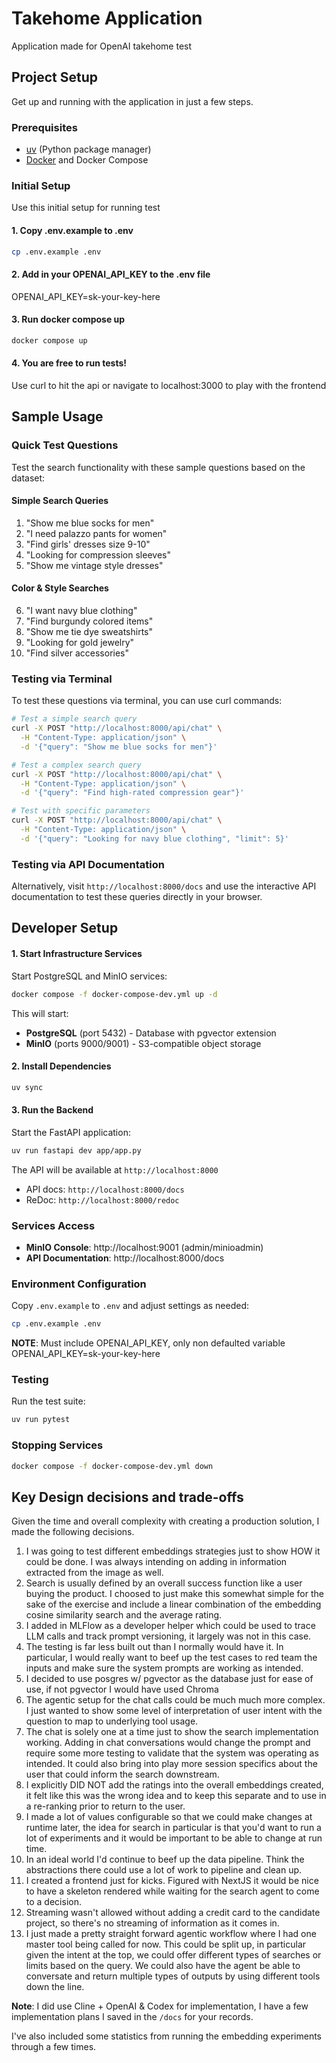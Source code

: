 # Takehome Application

Application made for OpenAI takehome test

## Project Setup

Get up and running with the application in just a few steps.

### Prerequisites

- [uv](https://docs.astral.sh/uv/) (Python package manager)
- [Docker](https://www.docker.com/) and Docker Compose

### Initial Setup

Use this initial setup for running test

#### 1. Copy .env.example to .env

```bash
cp .env.example .env
```

#### 2. Add in your OPENAI_API_KEY to the .env file
OPENAI_API_KEY=sk-your-key-here

#### 3. Run docker compose up

```bash
docker compose up
```

#### 4. You are free to run tests!

Use curl to hit the api or navigate to localhost:3000 to play with the frontend

## Sample Usage

### Quick Test Questions

Test the search functionality with these sample questions based on the dataset:

#### Simple Search Queries
1. "Show me blue socks for men"
2. "I need palazzo pants for women"
3. "Find girls' dresses size 9-10"
4. "Looking for compression sleeves"
5. "Show me vintage style dresses"

#### Color & Style Searches
6. "I want navy blue clothing"
7. "Find burgundy colored items"
8. "Show me tie dye sweatshirts"
9. "Looking for gold jewelry"
10. "Find silver accessories"

### Testing via Terminal

To test these questions via terminal, you can use curl commands:

```bash
# Test a simple search query
curl -X POST "http://localhost:8000/api/chat" \
  -H "Content-Type: application/json" \
  -d '{"query": "Show me blue socks for men"}'

# Test a complex search query
curl -X POST "http://localhost:8000/api/chat" \
  -H "Content-Type: application/json" \
  -d '{"query": "Find high-rated compression gear"}'

# Test with specific parameters
curl -X POST "http://localhost:8000/api/chat" \
  -H "Content-Type: application/json" \
  -d '{"query": "Looking for navy blue clothing", "limit": 5}'
```

### Testing via API Documentation

Alternatively, visit `http://localhost:8000/docs` and use the interactive API documentation to test these queries directly in your browser.

## Developer Setup

#### 1. Start Infrastructure Services

Start PostgreSQL and MinIO services:

```bash
docker compose -f docker-compose-dev.yml up -d
```

This will start:
- **PostgreSQL** (port 5432) - Database with pgvector extension
- **MinIO** (ports 9000/9001) - S3-compatible object storage

#### 2. Install Dependencies

```bash
uv sync
```

#### 3. Run the Backend

Start the FastAPI application:

```bash
uv run fastapi dev app/app.py
```

The API will be available at `http://localhost:8000`
- API docs: `http://localhost:8000/docs`
- ReDoc: `http://localhost:8000/redoc`

### Services Access

- **MinIO Console**: http://localhost:9001 (admin/minioadmin)
- **API Documentation**: http://localhost:8000/docs

### Environment Configuration

Copy `.env.example` to `.env` and adjust settings as needed:

```bash
cp .env.example .env
```

**NOTE**: Must include OPENAI_API_KEY, only non defaulted variable
OPENAI_API_KEY=sk-your-key-here

### Testing

Run the test suite:

```bash
uv run pytest
```

### Stopping Services

```bash
docker compose -f docker-compose-dev.yml down
```





## Key Design decisions and trade-offs

Given the time and overall complexity with creating a production solution, I made the following decisions.

1) I was going to test different embeddings strategies just to show HOW it could be done. I was always intending on adding in information extracted from the image as well.
2) Search is usually defined by an overall success function like a user buying the product. I choosed to just make this somewhat simple for the sake of the exercise and include a linear combination of the embedding cosine similarity search and the average rating.
3) I added in MLFlow as a developer helper which could be used to trace LLM calls and track prompt versioning, it largely was not in this case.
4) The testing is far less built out than I normally would have it. In particular, I would really want to beef up the test cases to red team the inputs and make sure the system prompts are working as intended.
5) I decided to use posgres w/ pgvector as the database just for ease of use, if not pgvector I would have used Chroma
6) The agentic setup for the chat calls could be much much more complex. I just wanted to show some level of interpretation of user intent with the question to map to underlying tool usage. 
7) The chat is solely one at a time just to show the search implementation working. Adding in chat conversations would change the prompt and require some more testing to validate that the system was operating as intended. It could also bring into play more session specifics about the user that could inform the search downstream.
8) I explicitly DID NOT add the ratings into the overall embeddings created, it felt like this was the wrong idea and to keep this separate and to use in a re-ranking prior to return to the user. 
9) I made a lot of values configurable so that we could make changes at runtime later, the idea for search in particular is that you'd want to run a lot of experiments and it would be important to be able to change at run time.
10) In an ideal world I'd continue to beef up the data pipeline. Think the abstractions there could use a lot of work to pipeline and clean up.
11) I created a frontend just for kicks. Figured with NextJS it would be nice to have a skeleton rendered while waiting for the search agent to come to a decision.
12) Streaming wasn't allowed without adding a credit card to the candidate project, so there's no streaming of information as it comes in.
13) I just made a pretty straight forward agentic workflow where I had one master tool being called for now. This could be split up, in particular given the intent at the top, we could offer different types of searches or limits based on the query. We could also have the agent be able to conversate and return multiple types of outputs by using different tools down the line.


**Note**: I did use Cline + OpenAI & Codex for implementation, I have a few implementation plans I saved in the `/docs` for your records.

I've also included some statistics from running the embedding experiments through a few times.
